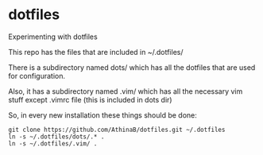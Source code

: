 dotfiles
=========

Experimenting with dotfiles

This repo has the files that are included in ~/.dotfiles/

There is a subdirectory named dots/ which has all the dotfiles that are used for configuration.

Also, it has a subdirectory named .vim/ which has all the necessary vim stuff except .vimrc file (this is included in dots dir)

So, in every new installation these things should be done:
```
git clone https://github.com/AthinaB/dotfiles.git ~/.dotfiles
ln -s ~/.dotfiles/dots/.* .
ln -s ~/.dotfiles/.vim/ .
```
